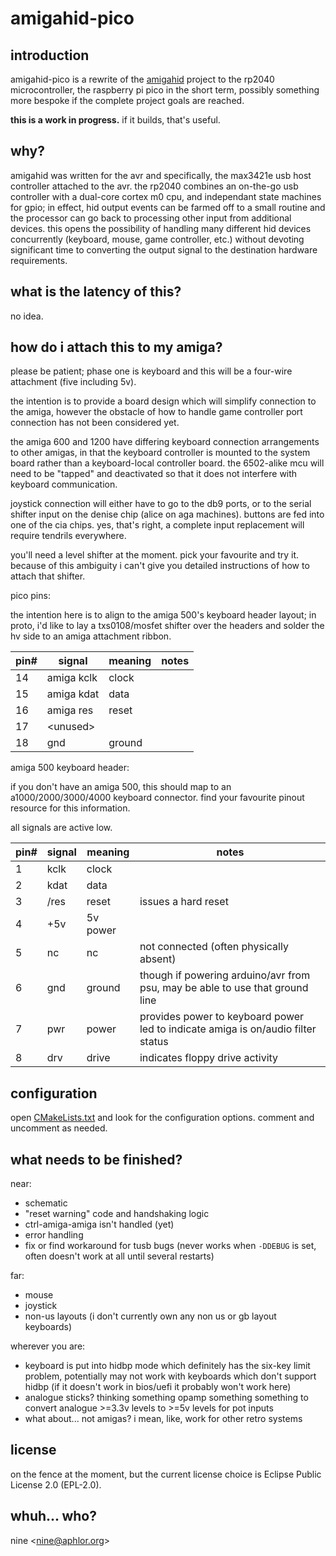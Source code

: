 # amigahid-pico

## introduction

amigahid-pico is a rewrite of the [amigahid](https://github.com/borb/amigahid) project to the rp2040 microcontroller, the raspberry pi pico in the short term, possibly something more bespoke if the complete project goals are reached.

**this is a work in progress.** if it builds, that's useful.

## why?

amigahid was written for the avr and specifically, the max3421e usb host controller attached to the avr. the rp2040 combines an on-the-go usb controller with a dual-core cortex m0 cpu, and independant state machines for gpio; in effect, hid output events can be farmed off to a small routine and the processor can go back to processing other input from additional devices. this opens the possibility of handling many different hid devices concurrently (keyboard, mouse, game controller, etc.) without devoting significant time to converting the output signal to the destination hardware requirements.

## what is the latency of this?

no idea.

## how do i attach this to my amiga?

please be patient; phase one is keyboard and this will be a four-wire attachment (five including 5v).

the intention is to provide a board design which will simplify connection to the amiga, however the obstacle of how to handle game controller port connection has not been considered yet.

the amiga 600 and 1200 have differing keyboard connection arrangements to other amigas, in that the keyboard controller is mounted to the system board rather than a keyboard-local controller board. the 6502-alike mcu will need to be "tapped" and deactivated so that it does not interfere with keyboard communication.

joystick connection will either have to go to the db9 ports, or to the serial shifter input on the denise chip (alice on aga machines). buttons are fed into one of the cia chips. yes, that's right, a complete input replacement will require tendrils everywhere.

you'll need a level shifter at the moment. pick your favourite and try it. because of this ambiguity i can't give you detailed instructions of how to attach that shifter.

pico pins:

the intention here is to align to the amiga 500's keyboard header layout; in proto, i'd like to lay a txs0108/mosfet shifter over the headers and solder the hv side to an amiga attachment ribbon.

| pin# | signal     | meaning | notes |
|------|------------|---------|-------|
| 14   | amiga kclk | clock   |       |
| 15   | amiga kdat | data    |       |
| 16   | amiga res  | reset   |       |
| 17   | \<unused\> |         |       |
| 18   | gnd        | ground  |       |

amiga 500 keyboard header:

if you don't have an amiga 500, this should map to an a1000/2000/3000/4000 keyboard connector. find your favourite pinout resource for this information.

all signals are active low.

| pin# | signal | meaning  | notes |
|------|--------|----------|-------|
| 1    | kclk   | clock    |       |
| 2    | kdat   | data     |       |
| 3    | /res   | reset    | issues a hard reset |
| 4    | +5v    | 5v power |       |
| 5    | nc     | nc       | not connected (often physically absent) |
| 6    | gnd    | ground   | though if powering arduino/avr from psu, may be able to use that ground line |
| 7    | pwr    | power    | provides power to keyboard power led to indicate amiga is on/audio filter status |
| 8    | drv    | drive    | indicates floppy drive activity |

## configuration

open [CMakeLists.txt](/CMakeLists.txt) and look for the configuration options. comment and uncomment as needed.

## what needs to be finished?

near:
* schematic
* "reset warning" code and handshaking logic
* ctrl-amiga-amiga isn't handled (yet)
* error handling
* fix or find workaround for tusb bugs (never works when `-DDEBUG` is set, often doesn't work at all until several restarts)

far:
* mouse
* joystick
* non-us layouts (i don't currently own any non us or gb layout keyboards)

wherever you are:
* keyboard is put into hidbp mode which definitely has the six-key limit problem, potentially may not work with keyboards which don't support hidbp (if it doesn't work in bios/uefi it probably won't work here)
* analogue sticks? thinking something opamp something something to convert analogue >=3.3v levels to >=5v levels for pot inputs
* what about... not amigas? i mean, like, work for other retro systems
## license

on the fence at the moment, but the current license choice is Eclipse Public License 2.0 (EPL-2.0).

## whuh... who?

nine <[nine@aphlor.org](mailto:nine@aphlor.org)>

